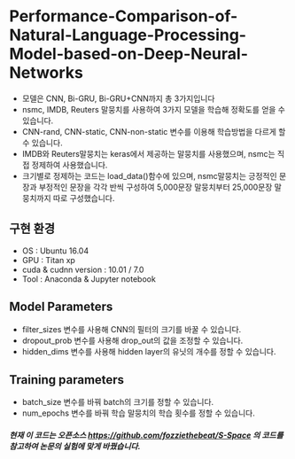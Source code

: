 # Performance-Comparison-of-Natural-Language-Processing-Model-based-on-Deep-Neural-Networks

- 모델은 CNN, Bi-GRU, Bi-GRU+CNN까지 총 3가지입니다
- nsmc, IMDB, Reuters 말뭉치를 사용하여 3가지 모델을 학습해 정확도를 얻을 수 있습니다.
- CNN-rand, CNN-static, CNN-non-static 변수를 이용해 학습방법을 다르게 할 수 있습니다.
- IMDB와 Reuters말뭉치는 keras에서 제공하는 말뭉치를 사용했으며, nsmc는 직접 정제하여 사용했습니다.
- 크기별로 정제하는 코드는 load_data()함수에 있으며, nsmc말뭉치는 긍정적인 문장과 부정적인 문장을 각각 반씩 구성하여 5,000문장 말뭉치부터 25,000문장 말뭉치까지 따로 구성했습니다.

## 구현 환경
- OS : Ubuntu 16.04
- GPU : Titan xp
- cuda & cudnn version : 10.01 / 7.0
- Tool : Anaconda & Jupyter notebook

## Model Parameters
- filter_sizes 변수를 사용해 CNN의 필터의 크기를 바꿀 수 있습니다.
- dropout_prob 변수를 사용해 drop_out의 값을 조정할 수 있습니다.
- hidden_dims 변수를 사용해 hidden layer의 유닛의 개수를 정할 수 있습니다.

## Training parameters
- batch_size 변수를 바꿔 batch의 크기를 정할 수 있습니다.
- num_epochs 변수를 바꿔 학습 말뭉치의 학습 횟수를 정할 수 있습니다.



##### 현재 이 코드는 오픈소스 https://github.com/fozziethebeat/S-Space 의 코드를 참고하여 논문의 실험에 맞게 바꿨습니다.
